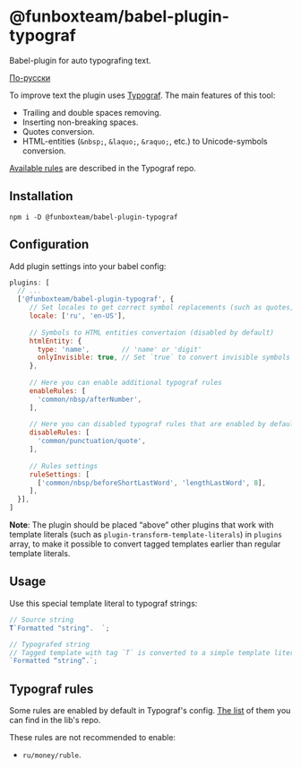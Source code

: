 # @funboxteam/babel-plugin-typograf

Babel-plugin for auto typografing text.

[По-русски](./README.ru.md)

To improve text the plugin uses [Typograf](https://github.com/typograf/typograf). The main features of this tool:

* Trailing and double spaces removing.
* Inserting non-breaking spaces.
* Quotes conversion.
* HTML-entities (`&nbsp;`, `&laquo;`, `&raquo;`, etc.) to Unicode-symbols conversion.

[Available rules](https://github.com/typograf/typograf/blob/dev/docs/RULES.en-US.md) are described in the Typograf repo.

## Installation

`npm i -D @funboxteam/babel-plugin-typograf`

## Configuration 

Add plugin settings into your babel config:

```js
plugins: [
  // ...
  ['@funboxteam/babel-plugin-typograf', {
     // Set locales to get correct symbol replacements (such as quotes, dashes, etc.)
     locale: ['ru', 'en-US'],
     
     // Symbols to HTML entities convertaion (disabled by default)
     htmlEntity: {
       type: 'name',        // 'name' or 'digit'
       onlyInvisible: true, // Set `true` to convert invisible symbols only
     },
     
     // Here you can enable additional typograf rules
     enableRules: [
       'common/nbsp/afterNumber',
     ],
     
     // Here you can disabled typograf rules that are enabled by default
     disableRules: [
       'common/punctuation/quote',
     ],
     
     // Rules settings
     ruleSettings: [
       ['common/nbsp/beforeShortLastWord', 'lengthLastWord', 8],
     ],
  }],
]
```

**Note**:
The plugin should be placed “above” other plugins that work with template literals (such as `plugin-transform-template-literals`) in `plugins` array, to make it possible to convert tagged templates earlier than regular template literals. 

## Usage

Use this special template literal to typograf strings:

```js
// Source string
T`Formatted "string".  `;

// Typografed string
// Tagged template with tag `T` is converted to a simple template literal
`Formatted “string”.`;
```

## Typograf rules

Some rules are enabled by default in Typograf's config. [The list](https://github.com/typograf/typograf/blob/dev/docs/RULES.ru.md) of them you can find in the lib's repo.

These rules are not recommended to enable:

* `ru/money/ruble`.
